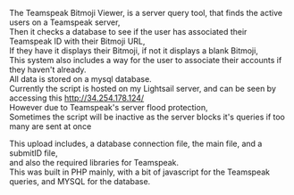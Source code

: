 The Teamspeak Bitmoji Viewer, is a server query tool, that finds the active users on a Teamspeak server,  
Then it checks a database to see if the user has associated their Teamspeak ID with their Bitmoji URL,  
If they have it displays their Bitmoji, if not it displays a blank Bitmoji,  
This system also includes a way for the user to associate their accounts if they haven't already.  
All data is stored on a mysql database.  
Currently the script is hosted on my Lightsail server, and can be seen by accessing this http://34.254.178.124/  
However due to Teamspeak's server flood protection,  
Sometimes the script will be inactive as the server blocks it's queries if too many are sent at once  

This upload includes, a database connection file, the main file, and a submitID file,  
and also the required libraries for Teamspeak.   
This was built in PHP mainly, with a bit of javascript for the Teamspeak queries, and MYSQL for the database.  

